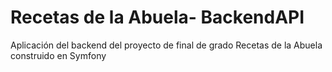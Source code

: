# Recetas de la Abuela- BackendAPI
Aplicación del backend del proyecto de final de grado Recetas de la Abuela construido en Symfony
